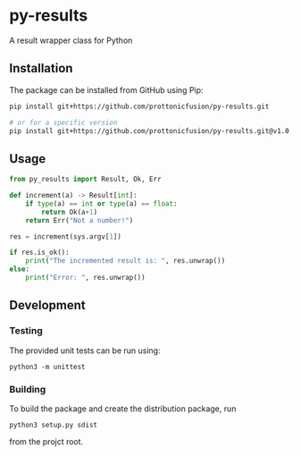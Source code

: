 # py-results
A result wrapper class for Python

## Installation
The package can be installed from GitHub using Pip:
```sh
pip install git+https://github.com/prottonicfusion/py-results.git

# or for a specific version
pip install git+https://github.com/prottonicfusion/py-results.git@v1.0.0
```

## Usage
```python
from py_results import Result, Ok, Err

def increment(a) -> Result[int]:
    if type(a) == int or type(a) == float:
        return Ok(a+1)
    return Err("Not a number!")

res = increment(sys.argv[1])

if res.is_ok():
    print("The incremented result is: ", res.unwrap())
else:
    print("Error: ", res.unwrap())
```

## Development

### Testing
The provided unit tests can be run using:
```
python3 -m unittest
```

### Building
To build the package and create the distribution package, run
```
python3 setup.py sdist
```
from the projct root.
